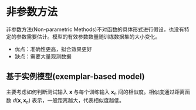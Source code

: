 # 非参数方法

非参数方法(Non-parametric Methods)不对函数的具体形式进行假设，也没有特定的参数需要估计。模型的有效参数数量随训练数据集的大小变化。



+ 优点：准确性更高，拟合效果更好
+ 缺点：需要大量观测数据


## 基于实例模型(exemplar-based model)

主要考虑如何判断测试输入 $\mathbf{x}$ 与每个训练输入 $\mathbf{x}_n$ 间的相似度。相似度通过距离函数 $d(\mathbf{x},\mathbf{x}_n)$ 表示，一般距离越大，代表相似度越低。